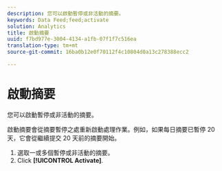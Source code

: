 ```yaml
---
description: 您可以啟動暫停或非活動的摘要。
keywords: Data Feed;feed;activate
solution: Analytics
title: 啟動摘要
uuid: f7bd977e-3004-4134-a1fb-07f1f7c516ea
translation-type: tm+mt
source-git-commit: 16ba0b12e0f70112f4c10804d0a13c278388ecc2

---
```



# 啟動摘要

您可以啟動暫停或非活動的摘要。

啟動摘要會從摘要暫停之處重新啟動處理作業。例如，如果每日摘要已暫停 20 天，它會從繼續提交 20 天前的摘要開始。

1. 選取一或多個暫停或非活動的摘要。
1. Click **[!UICONTROL Activate]**.
